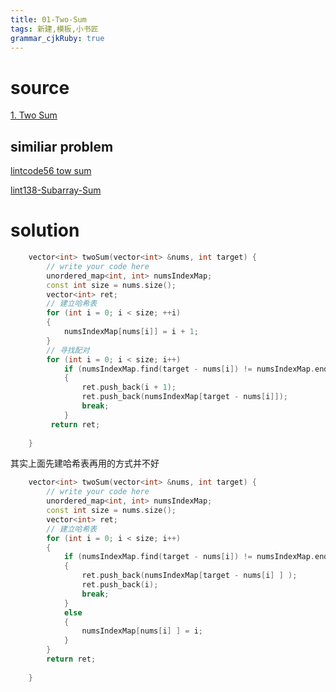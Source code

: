```yaml
---
title: 01-Two-Sum
tags: 新建,模板,小书匠
grammar_cjkRuby: true
---
```


# source

[1. Two Sum](https://leetcode.com/problems/two-sum/)


## similiar problem

[lintcode56 tow sum](http://www.lintcode.com/en/problem/two-sum/)

[lint138-Subarray-Sum](https://github.com/DragonFive/Leetcode/blob/master/String/lint138-Subarray-Sum.md)
# solution

```cpp
    vector<int> twoSum(vector<int> &nums, int target) {
        // write your code here
        unordered_map<int, int> numsIndexMap;
        const int size = nums.size();
        vector<int> ret;
        // 建立哈希表
        for (int i = 0; i < size; ++i)
        {
            numsIndexMap[nums[i]] = i + 1;
        }
        // 寻找配对
        for (int i = 0; i < size; i++)
            if (numsIndexMap.find(target - nums[i]) != numsIndexMap.end() && i != numsIndexMap[target - nums[i]])
            {
                ret.push_back(i + 1);
                ret.push_back(numsIndexMap[target - nums[i]]);
                break;
            }
         return ret;       
        
    }
```

其实上面先建哈希表再用的方式并不好

```cpp
    vector<int> twoSum(vector<int> &nums, int target) {
        // write your code here
        unordered_map<int, int> numsIndexMap;
        const int size = nums.size();
        vector<int> ret;
        // 建立哈希表
        for (int i = 0; i < size; i++)
        {
            if (numsIndexMap.find(target - nums[i]) != numsIndexMap.end())
            {
                ret.push_back(numsIndexMap[target - nums[i] ] );
                ret.push_back(i);
                break;
            }
            else
            {
                numsIndexMap[nums[i] ] = i;
            }
        }
        return ret;       
        
    }

```

